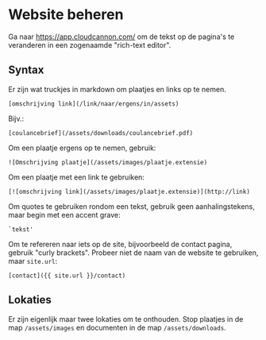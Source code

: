 # Website beheren

Ga naar <https://app.cloudcannon.com/> om de tekst op de pagina's te veranderen in een zogenaamde "rich-text editor".


## Syntax

Er zijn wat truckjes in markdown om plaatjes en links op te nemen.

    [omschrijving link](/link/naar/ergens/in/assets)

Bijv.:

    [coulancebrief](/assets/downloads/coulancebrief.pdf)

Om een plaatje ergens op te nemen, gebruik:

    ![Omschrijving plaatje](/assets/images/plaatje.extensie)

Om een plaatje met een link te gebruiken:

    [![omschrijving link](/assets/images/plaatje.extensie)](http://link)

Om quotes te gebruiken rondom een tekst, gebruik geen aanhalingstekens, maar begin met een accent grave:

    `tekst'

Om te refereren naar iets op de site, bijvoorbeeld de contact pagina, gebruik "curly brackets". Probeer niet de naam
van de website te gebruiken, maar `site.url`:

    [contact]({{ site.url }}/contact)

## Lokaties

Er zijn eigenlijk maar twee lokaties om te onthouden. Stop plaatjes in de map `/assets/images` en documenten in de map `/assets/downloads`.





